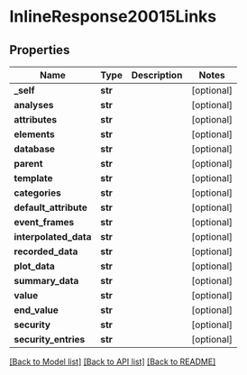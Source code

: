 # InlineResponse20015Links

## Properties
Name | Type | Description | Notes
------------ | ------------- | ------------- | -------------
**_self** | **str** |  | [optional] 
**analyses** | **str** |  | [optional] 
**attributes** | **str** |  | [optional] 
**elements** | **str** |  | [optional] 
**database** | **str** |  | [optional] 
**parent** | **str** |  | [optional] 
**template** | **str** |  | [optional] 
**categories** | **str** |  | [optional] 
**default_attribute** | **str** |  | [optional] 
**event_frames** | **str** |  | [optional] 
**interpolated_data** | **str** |  | [optional] 
**recorded_data** | **str** |  | [optional] 
**plot_data** | **str** |  | [optional] 
**summary_data** | **str** |  | [optional] 
**value** | **str** |  | [optional] 
**end_value** | **str** |  | [optional] 
**security** | **str** |  | [optional] 
**security_entries** | **str** |  | [optional] 

[[Back to Model list]](../README.md#documentation-for-models) [[Back to API list]](../README.md#documentation-for-api-endpoints) [[Back to README]](../README.md)


